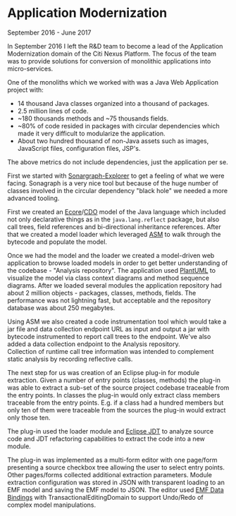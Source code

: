 # Application Modernization

September 2016 - June 2017

In September 2016 I left the R&D team to become a lead of the Application Modernization domain of the Citi Nexus Platform. 
The focus of the team was to provide solutions for conversion of monolithic applications into micro-services. 

One of the monoliths which we worked with was a Java Web Application project with:

* 14 thousand Java classes organized into a thousand of packages. 
* 2.5 million lines of code.
* ~180 thousands methods and ~75 thousands fields. 
* ~80% of code resided in packages with circular dependencies which made it very difficult to modularize the application.
* About two hundred thousand of non-Java assets such as images, JavaScript files, configuration files, JSP's.

The above metrics do not include dependencies, just the application per se. 

First we started with [Sonargraph-Explorer](https://www.hello2morrow.com/products/sonargraph/explorer) to get a feeling of what we were facing. 
Sonagraph is a very nice tool but because of the huge number of classes involved in the circular dependency "black hole" we needed a more advanced tooling.

First we created an [Ecore](https://www.eclipse.org/modeling/emf/)/[CDO](https://wiki.eclipse.org/CDO) model of the Java language which included not only declarative things as in the ``java.lang.reflect`` package, but also call trees, field references and bi-directional inheritance references. 
After that we created a model loader which leveraged [ASM](http://asm.ow2.org/) to walk through the bytecode and populate the model.

Once we had the model and the loader we created a model-driven web application to browse loaded models in order to get better understanding of the codebase - "Analysis repository". 
The application used [PlantUML](plantuml.com) to visualize the model via class context diagrams and method sequence diagrams.
After we loaded several modules the application repository had about 2 million objects - packages, classes, methods, fields. The performance was not lightning fast, but acceptable and the repository database was about 250 megabytes.    

Using ASM we also created a code instrumentation tool which would take a jar file and data collection endpoint URL as input and output a jar with bytecode instrumented to report call trees to the endpoint. We've also added a data collection endpoint to the Analysis repository.   
Collection of runtime call tree information was intended to complement static analysis by recording reflective calls.

The next step for us was creation of an Eclipse plug-in for module extraction. Given a number of entry points (classes, methods) the plug-in was able to extract a sub-set of the source project codebase traceable from the entry points. In classes the plug-in would only extract class members traceable from the entry points. E.g. if a class had a hundred members but only ten of them were traceable from the sources the plug-in would extract only those ten. 

The plug-in used the loader module and [Eclipse JDT](https://www.eclipse.org/jdt/) to analyze source code and JDT refactoring capabilities to extract the code into a new module.

The plug-in was implemented as a multi-form editor with one page/form presenting a source checkbox tree allowing the user to select entry points. Other pages/forms collected additional extraction parameters. 
Module extraction configuration was stored in JSON with transparent loading to an EMF model and saving the EMF model to JSON. The editor used [EMF Data Bindings](http://www.vogella.com/tutorials/EclipseDataBindingEMF/article.html) with TransactionalEditingDomain to support Undo/Redo of complex model manipulations.
        